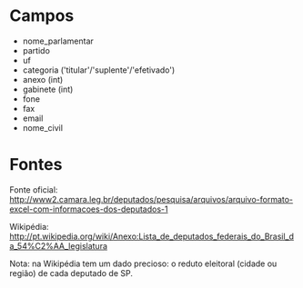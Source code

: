 Campos
======

* nome_parlamentar
* partido
* uf
* categoria ('titular'/'suplente'/'efetivado')
* anexo (int)
* gabinete (int)
* fone
* fax
* email
* nome_civil


Fontes
=======

Fonte oficial: http://www2.camara.leg.br/deputados/pesquisa/arquivos/arquivo-formato-excel-com-informacoes-dos-deputados-1

Wikipédia: http://pt.wikipedia.org/wiki/Anexo:Lista_de_deputados_federais_do_Brasil_da_54%C2%AA_legislatura

Nota: na Wikipédia tem um dado precioso: o reduto eleitoral (cidade ou região) de cada deputado de SP.
